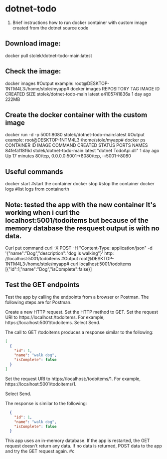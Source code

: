 # dotnet-todo

1. Brief instructions how to run docker container with custom image created from the dotnet source code
## Download image:
docker pull stolek/dotnet-todo-main:latest
## Check the image:
docker images 
#Output example:
root@DESKTOP-1NTM4L3:/home/stole/myapp# docker images
REPOSITORY                    TAG       IMAGE ID       CREATED        SIZE
stolek/dotnet-todo-main       latest    e4105741836a   1 day ago     222MB
## Create the docker container with the custom image
docker run -d -p 5001:8080 stolek/dotnet-todo-main:latest
#Output example:
root@DESKTOP-1NTM4L3:/home/stole/myapp# docker ps
CONTAINER ID   IMAGE                            COMMAND                CREATED      STATUS          PORTS                                               NAMES
84fefa118f6d   stolek/dotnet-todo-main:latest   "dotnet TodoApi.dll"   1 day ago   Up 17 minutes   80/tcp, 0.0.0.0:5001->8080/tcp, :::5001->8080
##  Useful commands
docker start <containerid> #start the container 
docker stop <containerid> #stop the container 
docker logs <containerid> #list logs from containerth 

## Note: tested the app with the new container It's working when i curl the localhost:5001/todoitems but because of the memory database the resquest output is with no data.
Curl put command
curl -X POST -H "Content-Type: application/json" -d '{"name":"Dog","description":"dog is walking"}' http:
//localhost:5001/todoitems
#Output
root@DESKTOP-1NTM4L3:/home/stole/myapp# curl localhost:5001/todoitems
[{"id":1,"name":"Dog","isComplete":false}]

## Test the GET endpoints

Test the app by calling the endpoints from a browser or Postman. The following steps are for Postman.

  Create a new HTTP request.
  Set the HTTP method to GET.
  Set the request URI to https://localhost:<port>/todoitems. For example, https://localhost:5001/todoitems.
  Select Send.

The call to GET /todoitems produces a response similar to the following:

```json
[
  {
    "id": 1,
    "name": "walk dog",
    "isComplete": false
  }
]
```

  Set the request URI to https://localhost:<port>/todoitems/1. For example, https://localhost:5001/todoitems/1.

  Select Send.

  The response is similar to the following:

```json
  {
    "id": 1,
    "name": "walk dog",
    "isComplete": false
  }
```

This app uses an in-memory database. If the app is restarted, the GET request doesn't return any data. If no data is returned, POST data to the app and try the GET request again.
#c
